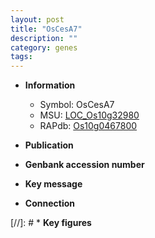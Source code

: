 ```yaml
---
layout: post
title: "OsCesA7"
description: ""
category: genes
tags: 
---
```


* **Information**  
    + Symbol: OsCesA7  
    + MSU: [LOC_Os10g32980](http://rice.uga.edu/cgi-bin/ORF_infopage.cgi?orf=LOC_Os10g32980)  
    + RAPdb: [Os10g0467800](http://rapdb.dna.affrc.go.jp/viewer/gbrowse_details/irgsp1?name=Os10g0467800)  

* **Publication**  

* **Genbank accession number**  

* **Key message**  

* **Connection**  

[//]: # * **Key figures**  


